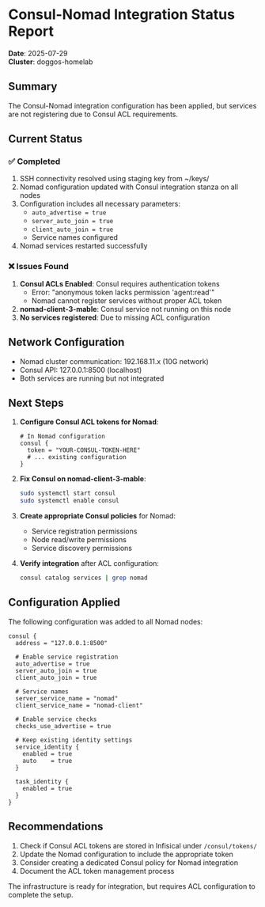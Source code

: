 # Consul-Nomad Integration Status Report

**Date**: 2025-07-29  
**Cluster**: doggos-homelab

## Summary

The Consul-Nomad integration configuration has been applied, but services are not registering due to Consul ACL requirements.

## Current Status

### ✅ Completed
1. SSH connectivity resolved using staging key from ~/keys/
2. Nomad configuration updated with Consul integration stanza on all nodes
3. Configuration includes all necessary parameters:
   - `auto_advertise = true`
   - `server_auto_join = true`
   - `client_auto_join = true`
   - Service names configured
4. Nomad services restarted successfully

### ❌ Issues Found
1. **Consul ACLs Enabled**: Consul requires authentication tokens
   - Error: "anonymous token lacks permission 'agent:read'"
   - Nomad cannot register services without proper ACL token
2. **nomad-client-3-mable**: Consul service not running on this node
3. **No services registered**: Due to missing ACL configuration

## Network Configuration
- Nomad cluster communication: 192.168.11.x (10G network)
- Consul API: 127.0.0.1:8500 (localhost)
- Both services are running but not integrated

## Next Steps

1. **Configure Consul ACL tokens for Nomad**:
   ```hcl
   # In Nomad configuration
   consul {
     token = "YOUR-CONSUL-TOKEN-HERE"
     # ... existing configuration
   }
   ```

2. **Fix Consul on nomad-client-3-mable**:
   ```bash
   sudo systemctl start consul
   sudo systemctl enable consul
   ```

3. **Create appropriate Consul policies** for Nomad:
   - Service registration permissions
   - Node read/write permissions
   - Service discovery permissions

4. **Verify integration** after ACL configuration:
   ```bash
   consul catalog services | grep nomad
   ```

## Configuration Applied

The following configuration was added to all Nomad nodes:

```hcl
consul {
  address = "127.0.0.1:8500"
  
  # Enable service registration
  auto_advertise = true
  server_auto_join = true
  client_auto_join = true
  
  # Service names
  server_service_name = "nomad"
  client_service_name = "nomad-client"
  
  # Enable service checks
  checks_use_advertise = true
  
  # Keep existing identity settings
  service_identity {
    enabled = true
    auto    = true
  }
  
  task_identity {
    enabled = true
  }
}
```

## Recommendations

1. Check if Consul ACL tokens are stored in Infisical under `/consul/tokens/`
2. Update the Nomad configuration to include the appropriate token
3. Consider creating a dedicated Consul policy for Nomad integration
4. Document the ACL token management process

The infrastructure is ready for integration, but requires ACL configuration to complete the setup.